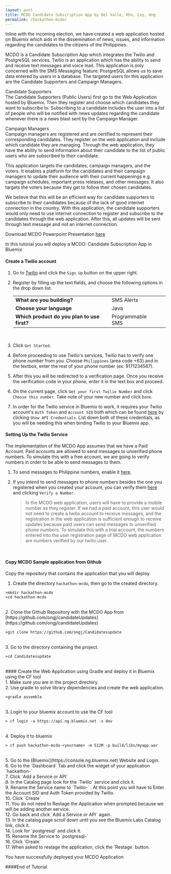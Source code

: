 ```yaml
---
layout: post
title: MCDO Candidate Subscription App by Del Valle, Kho, Ley, Ong
permalink: /hackathon-mcdo/
---
```


Inline with the incoming election, we have created a web application hosted on Bluemix which aids in the dissemination of news, issues, and information regarding the candidates to the citizens of the Philippines.

MCDO is a Candidate Subscription App which integrates the Twilio and PostgreSQL services. Twilio is an application which has the ability to send and receive text messages and voice mail. This application is only concerned with the SMS Messaging feature. PostgreSQL allows us to save data entered by users in a database. The targeted users for this application are the Candidate Supporters and Campaign Managers.

Candidate Supporters <br>
The Candidate Supporters (Public Users) first go to the Web Application hosted by Bluemix. Then they register and choose which candidates they want to subscribe to. Subscribing to a candidate includes the user into a list of people who will be notified with news updates regarding the candidate whenever there is a news blast sent by the Campaign Manager.

Campaign Managers <br>
Campaign managers are registered and are certified to represent their corresponding candidates. They register on the web application and include which candidate they are managing. Through the web application, they have the ability to send information about their candidate to the list of public users who are subscribed to their candidate.

This application targets the candidates, campaign managers, and the voters. It enables a platform for the candidates and their campaign managers to update their audience with their current happenings e.g. campaign schedules, important press releases, and other messages. It also targets the voters because they get to follow their chosen candidates.

We believe that this will be an efficient way for candidate supporters to subscribe to their candidates because of the lack of good internet connection in the country. With this application, the candidate supporters would only need to use internet connection to register and subscribe to the candidates through the web application. After this, all updates will be sent through text message and not an internet connection.

Download MCDO Powerpoint Presentation [here](https://github.com/kurtcoder/kurtcoder.github.io/blob/master/hackathon-mcdo-presentation.pptx?raw=true)



In this tutorial you will deploy a MCDO: Candidate Subscription App in Bluemix.



#### Create a Twilio account
1. Go to [Twilio](https://www.twilio.com) and click the `Sign Up` button on the upper right.

2.  Register by filling up the text fields, and choose the following options in the drop down list.

	||||
	|---|---|---|
	| **What are you building?** | SMS Alerts|
	| **Choose your language** | Java |
	| **Which product do you plan to use first?** | Programmable SMS |
	
	<br>
4. Click `Get Started`.

5. Before proceeding to use Twilio's services, Twilio has to verify one phone number from you. Choose `Philippines` (area code +63) and in the textbox, enter the rest of your phone number (ex. 9171234567).

6. After this you will be redirected to a verification page. Once you receive the verification code in your phone, enter it in the text box and proceed.

8. On the current page, click `Get your first Twilio Number` and click `Choose this number`. Take note of your new number and click `Done`.

9.  In order for the Twilio service in Bluemix to work, it requires your Twilio account's `Auth Token` and `Account SID` both which can be found [here](https://www.twilio.com/user/account) by clicking `Show API Credentials`. List down both of these credentials, as you will be needing this when binding Twilio to your Bluemix app.

#### Setting Up the Twilio Service
The implementation of the MCDO App assumes that we have a Paid Account. Paid accounts are allowed to send messages to unverified phone numbers. To simulate this with a free account, we are going to verify numbers in order to be able to send messages to them. 

1. To send messages to Philippine numbers, enable it [here](https://www.twilio.com/user/account/settings/international/sms).

2. If you intend to send messages to phone numbers besides the one you registered when you created your account, you can verify them [here](https://www.twilio.com/user/account/phone-numbers/verified) and clicking `Verify a Number`.


	>In the MCDO web application, users will have to provide a mobile number as they register. If we had a paid account, this user would not need to create a twilio account to receive messages, and the registration in the web application is sufficient enough to receive updates because paid users can send messages to unverified phone numbers. To simulate this with a trial account, the numbers entered into the user registration page of MCDO web application are numbers verified by our twilio user.

	<br>
	
#### Copy MCDO Sample application from Github
Copy the repository that contains the application that you will deploy.
<br>
1. Create the directory `hackathon-mcdo`, then go to the created directory.

```text		
>mkdir hackathon-mcdo
>cd hackathon-mcdo
```
<br>
2. Clone the Github Repository with the MCDO App from [https://github.com/ongj/candidateUpdates](https://github.com/ongj/candidateUpdates)

```text		
>git clone https://github.com/ongj/Candidatesupdate
```
<br>
3. Go to the directory containing the project.

```text		
>cd Candidatesupdate
```
<br>
#### Create the Web Application using Gradle and deploy it in Bluemix using the CF tool
<br>
1. Make sure you are in the project directory. <br>
2. Use gradle to solve library dependencies and create the web application.

```text		
>gradle assemble
```
<br>
3. Login to your bluemix account to use the CF tool

```text		
> cf login -a https://api.ng.bluemix.net -s dev
```
<br>
4. Deploy  it to bluemix

```text		
> cf push hackathon-mcdo-<yourname> -m 512M -p build/libs/myapp.war
```
<br>
5. Go to the [Bluemix](https://console.ng.bluemix.net) Website and Login.<br>
6. Go to the `Dashboard` Tab and click the widget of your application `hackathon-<yourname>`<br>
7. Click `Add a Service or API`<br>
8. In the Catalog page look for the `Twilio` service and click it.<br>
9. Rename the Service name to `Twilio-<yourname>` . At this point you will have to Enter the Account SID and Auth Token provided by Twilio.<br>
10. Click `Create`<br>
11. You do not need to Restage the Application when prompted because we will be adding another service.<br>
12. Go back and click `Add a Service or API` again. <br>
13. In the catalog page scroll down until you see the Bluemix Labs Catalog link, click it.<br>
14. Look for `postgresql` and click it.<br>
15. Rename the Service to  `postgresql-<yourname>`<br>
16. Click `Create`<br>
17. When asked to restage the application, click the `Restage` button.<br>

You have successfully deployed your MCDO Application

####End of Tutorial

